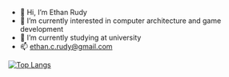 - 👋 Hi, I’m Ethan Rudy
- 👀 I’m currently interested in computer architecture and game development
- 🌱 I’m currently studying at university
- 📫 ethan.c.rudy@gmail.com

[![Top Langs](https://github-readme-stats.vercel.app/api/top-langs/?username=ethanrudy&theme=gruvbox)](https://github.com/ethanrudy/github-readme-stats)

<!---
EthanRudy1/EthanRudy1 is a ✨ special ✨ repository because its `README.md` (this file) appears on your GitHub profile.
You can click the Preview link to take a look at your changes.
--->

